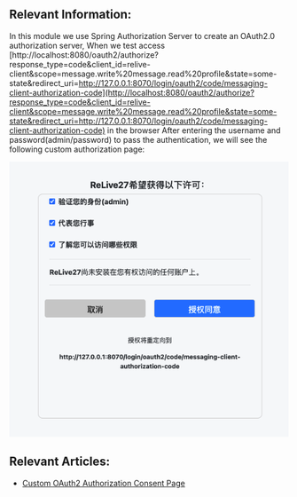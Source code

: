 ## Relevant Information:

In this module we use Spring Authorization Server to create an OAuth2.0 authorization server, When we test
access [http://localhost:8080/oauth2/authorize?response_type=code&client_id=relive-client&scope=message.write%20message.read%20profile&state=some-state&redirect_uri=http://127.0.0.1:8070/login/oauth2/code/messaging-client-authorization-code](http://localhost:8080/oauth2/authorize?response_type=code&client_id=relive-client&scope=message.write%20message.read%20profile&state=some-state&redirect_uri=http://127.0.0.1:8070/login/oauth2/code/messaging-client-authorization-code)
in the browser After entering the username and password(admin/password) to pass the authentication, we will see the
following custom authorization page: <br />

![](./image/custom-page.png)

## Relevant Articles:

- [Custom OAuth2 Authorization Consent Page](https://relive27.github.io/blog/custom-oauth2-consent-page)
